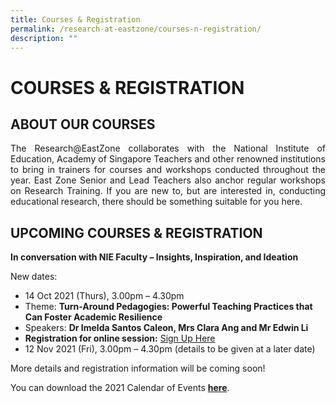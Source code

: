 ```yaml
---
title: Courses & Registration
permalink: /research-at-eastzone/courses-n-registration/
description: ""
---
```

# COURSES & REGISTRATION

## ABOUT OUR COURSES

<p style="text-align: justify;">The Research@EastZone collaborates with the National Institute of Education, Academy of Singapore Teachers and other renowned institutions to bring in trainers for courses and workshops conducted throughout the year. East Zone Senior and Lead Teachers also anchor regular workshops on Research Training. If you are new to, but are interested in, conducting educational research, there should be something suitable for you here.</p>

## UPCOMING COURSES & REGISTRATION

**In conversation with NIE Faculty – Insights, Inspiration, and Ideation**

New dates:

*   14 Oct 2021 (Thurs), 3.00pm – 4.30pm
*   Theme: **Turn-Around Pedagogies: Powerful Teaching Practices that Can Foster Academic Resilience**
*   Speakers: **Dr Imelda Santos Caleon, Mrs Clara Ang and Mr Edwin Li**
*   **Registration for online session:** <a href="https://forms.gle/2B7nGheCyvFjeKqbA" target="_blank">Sign Up Here</a>
*   12 Nov 2021 (Fri), 3.00pm – 4.30pm (details to be given at a later date)

More details and registration information will be coming soon!

  

You can download the 2021 Calendar of Events <a href="" target="_blank"><b>here</b></a>.